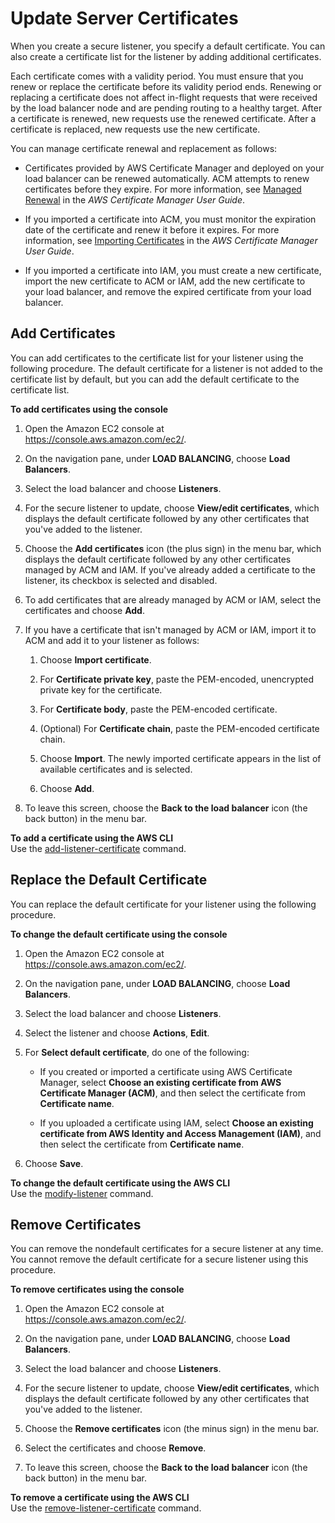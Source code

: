 # Update Server Certificates<a name="listener-update-certificates"></a>

When you create a secure listener, you specify a default certificate\. You can also create a certificate list for the listener by adding additional certificates\.

Each certificate comes with a validity period\. You must ensure that you renew or replace the certificate before its validity period ends\. Renewing or replacing a certificate does not affect in\-flight requests that were received by the load balancer node and are pending routing to a healthy target\. After a certificate is renewed, new requests use the renewed certificate\. After a certificate is replaced, new requests use the new certificate\.

You can manage certificate renewal and replacement as follows:

+ Certificates provided by AWS Certificate Manager and deployed on your load balancer can be renewed automatically\. ACM attempts to renew certificates before they expire\. For more information, see [Managed Renewal](http://docs.aws.amazon.com/acm/latest/userguide/acm-renewal.html) in the *AWS Certificate Manager User Guide*\.

+ If you imported a certificate into ACM, you must monitor the expiration date of the certificate and renew it before it expires\. For more information, see [Importing Certificates](http://docs.aws.amazon.com/acm/latest/userguide/import-certificate.html) in the *AWS Certificate Manager User Guide*\.

+ If you imported a certificate into IAM, you must create a new certificate, import the new certificate to ACM or IAM, add the new certificate to your load balancer, and remove the expired certificate from your load balancer\.

## Add Certificates<a name="add-certificates"></a>

You can add certificates to the certificate list for your listener using the following procedure\. The default certificate for a listener is not added to the certificate list by default, but you can add the default certificate to the certificate list\.

**To add certificates using the console**

1. Open the Amazon EC2 console at [https://console\.aws\.amazon\.com/ec2/](https://console.aws.amazon.com/ec2/)\.

1. On the navigation pane, under **LOAD BALANCING**, choose **Load Balancers**\.

1. Select the load balancer and choose **Listeners**\.

1. For the secure listener to update, choose **View/edit certificates**, which displays the default certificate followed by any other certificates that you've added to the listener\.

1. Choose the **Add certificates** icon \(the plus sign\) in the menu bar, which displays the default certificate followed by any other certificates managed by ACM and IAM\. If you've already added a certificate to the listener, its checkbox is selected and disabled\.

1. To add certificates that are already managed by ACM or IAM, select the certificates and choose **Add**\.

1. If you have a certificate that isn't managed by ACM or IAM, import it to ACM and add it to your listener as follows:

   1. Choose **Import certificate**\.

   1. For **Certificate private key**, paste the PEM\-encoded, unencrypted private key for the certificate\.

   1. For **Certificate body**, paste the PEM\-encoded certificate\.

   1. \(Optional\) For **Certificate chain**, paste the PEM\-encoded certificate chain\.

   1. Choose **Import**\. The newly imported certificate appears in the list of available certificates and is selected\.

   1. Choose **Add**\.

1. To leave this screen, choose the **Back to the load balancer** icon \(the back button\) in the menu bar\.

**To add a certificate using the AWS CLI**  
Use the [add\-listener\-certificate](http://docs.aws.amazon.com/cli/latest/reference/elbv2/add-listener-certificate.html) command\.

## Replace the Default Certificate<a name="replace-default-certificate"></a>

You can replace the default certificate for your listener using the following procedure\.

**To change the default certificate using the console**

1. Open the Amazon EC2 console at [https://console\.aws\.amazon\.com/ec2/](https://console.aws.amazon.com/ec2/)\.

1. On the navigation pane, under **LOAD BALANCING**, choose **Load Balancers**\.

1. Select the load balancer and choose **Listeners**\.

1. Select the listener and choose **Actions**, **Edit**\.

1. For **Select default certificate**, do one of the following:

   + If you created or imported a certificate using AWS Certificate Manager, select **Choose an existing certificate from AWS Certificate Manager \(ACM\)**, and then select the certificate from **Certificate name**\.

   + If you uploaded a certificate using IAM, select **Choose an existing certificate from AWS Identity and Access Management \(IAM\)**, and then select the certificate from **Certificate name**\.

1. Choose **Save**\.

**To change the default certificate using the AWS CLI**  
Use the [modify\-listener](http://docs.aws.amazon.com/cli/latest/reference/elbv2/modify-listener.html) command\.

## Remove Certificates<a name="remove-certificate"></a>

You can remove the nondefault certificates for a secure listener at any time\. You cannot remove the default certificate for a secure listener using this procedure\.

**To remove certificates using the console**

1. Open the Amazon EC2 console at [https://console\.aws\.amazon\.com/ec2/](https://console.aws.amazon.com/ec2/)\.

1. On the navigation pane, under **LOAD BALANCING**, choose **Load Balancers**\.

1. Select the load balancer and choose **Listeners**\.

1. For the secure listener to update, choose **View/edit certificates**, which displays the default certificate followed by any other certificates that you've added to the listener\.

1. Choose the **Remove certificates** icon \(the minus sign\) in the menu bar\.

1. Select the certificates and choose **Remove**\.

1. To leave this screen, choose the **Back to the load balancer** icon \(the back button\) in the menu bar\.

**To remove a certificate using the AWS CLI**  
Use the [remove\-listener\-certificate](http://docs.aws.amazon.com/cli/latest/reference/elbv2/remove-listener-certificate.html) command\.